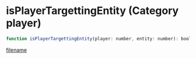 # isPlayerTargettingEntity (Category player)

```js
function isPlayerTargettingEntity(player: number, entity: number): boolean
```

[filename](isPlayerTargettingEntity_m.md ':include')